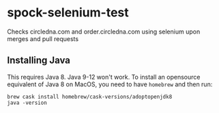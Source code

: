 # spock-selenium-test

Checks circledna.com and order.circledna.com using selenium upon merges and pull requests

## Installing Java

This requires Java 8. Java 9-12 won't work. To install an opensource equivalent of Java 8 on MacOS, you need to have `homebrew` and then run:

```
brew cask install homebrew/cask-versions/adoptopenjdk8
java -version
```
